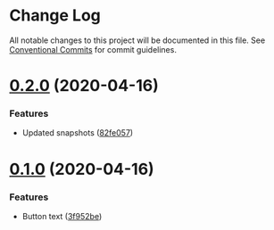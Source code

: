# Change Log

All notable changes to this project will be documented in this file.
See [Conventional Commits](https://conventionalcommits.org) for commit guidelines.

# [0.2.0](https://github.com/kysonic/react-ui-library/compare/@react-ui-library/input@0.1.0...@react-ui-library/input@0.2.0) (2020-04-16)


### Features

* Updated snapshots ([82fe057](https://github.com/kysonic/react-ui-library/commit/82fe0574d881fedf8193b109bd7a152cfb5ae560))





# [0.1.0](https://github.com/kysonic/react-ui-library/compare/@react-ui-library/input@0.0.5...@react-ui-library/input@0.1.0) (2020-04-16)


### Features

* Button text ([3f952be](https://github.com/kysonic/react-ui-library/commit/3f952be9e4026d83bdb70be1ead97a3c450e5588))
